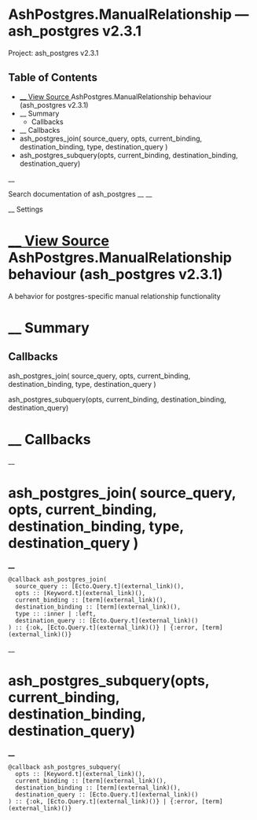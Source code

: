 # AshPostgres.ManualRelationship — ash_postgres v2.3.1

Project: ash_postgres v2.3.1

## Table of Contents

- [ __ View Source ](external_link) AshPostgres.ManualRelationship behaviour (ash_postgres v2.3.1)
- __ Summary
  - Callbacks
- __ Callbacks
- ash_postgres_join( source_query, opts, current_binding, destination_binding, type, destination_query )
- ash_postgres_subquery(opts, current_binding, destination_binding, destination_query)

__

Search documentation of ash_postgres __ __

__ Settings

#  [ __ View Source ](external_link) AshPostgres.ManualRelationship behaviour (ash_postgres v2.3.1)

A behavior for postgres-specific manual relationship functionality

#  __ Summary

##  Callbacks

ash_postgres_join( source_query, opts, current_binding, destination_binding, type, destination_query )

ash_postgres_subquery(opts, current_binding, destination_binding, destination_query)

#  __ Callbacks

__

# ash_postgres_join( source_query, opts, current_binding, destination_binding, type, destination_query )

[ __](external_link)
    
    
    @callback ash_postgres_join(
      source_query :: [Ecto.Query.t](external_link)(),
      opts :: [Keyword.t](external_link)(),
      current_binding :: [term](external_link)(),
      destination_binding :: [term](external_link)(),
      type :: :inner | :left,
      destination_query :: [Ecto.Query.t](external_link)()
    ) :: {:ok, [Ecto.Query.t](external_link)()} | {:error, [term](external_link)()}

__

# ash_postgres_subquery(opts, current_binding, destination_binding, destination_query)

[ __](external_link)
    
    
    @callback ash_postgres_subquery(
      opts :: [Keyword.t](external_link)(),
      current_binding :: [term](external_link)(),
      destination_binding :: [term](external_link)(),
      destination_query :: [Ecto.Query.t](external_link)()
    ) :: {:ok, [Ecto.Query.t](external_link)()} | {:error, [term](external_link)()}
